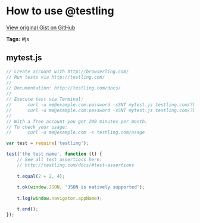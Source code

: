 # How to use @testling 

[View original Gist on GitHub](https://gist.github.com/Integralist/1446641)

**Tags:** #js

## mytest.js

```javascript
// Create account with http://browserling.com/
// Run tests via http://testling.com/
//
// Documentation: http://testling.com/docs/
//
// Execute test via Terminal: 
// 		curl -u me@example.com:password -sSNT mytest.js testling.com/?browsers=iexplore/6.0,iexplore/7.0,safari/5.0
// 		curl -u me@example.com:password -sSNT mytest.js testling.com/?browsers=iexplore/6.0,firefox,safari
//
// With a free account you get 200 minutes per month.
// To check your usage:
// 		curl -u me@example.com -s testling.com/usage

var test = require('testling');

test('the test name', function (t) {
    // See all test assertions here: 
    // http://testling.com/docs/#test-assertions
    
    t.equal(2 + 2, 4);
    
    t.ok(window.JSON, 'JSON is natively supported');
    
    t.log(window.navigator.appName);

    t.end();
});
```

